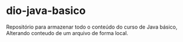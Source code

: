 # dio-java-basico
Repositório para armazenar todo o conteúdo do curso de Java básico,
Alterando conteudo de um arquivo de forma local.